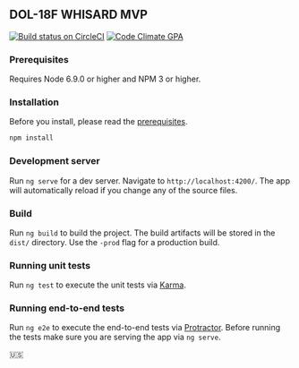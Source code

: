 ## DOL-18F WHISARD MVP

[![Build status on CircleCI](https://circleci.com/gh/18F/dol-whisard/tree/master.svg?style=svg)](https://circleci.com/gh/18F/dol-whisard/tree/master) [![Code Climate GPA](https://codeclimate.com/github/18F/dol-whisard/badges/gpa.svg)](https://codeclimate.com/github/18F/dol-whisard)

### Prerequisites

Requires Node 6.9.0 or higher and NPM 3 or higher.

### Installation

Before you install, please read the [prerequisites](#prerequisites).

```bash
npm install
```

### Development server

Run `ng serve` for a dev server. Navigate to `http://localhost:4200/`. The app will automatically reload if you change any of the source files.

### Build

Run `ng build` to build the project. The build artifacts will be stored in the `dist/` directory. Use the `-prod` flag for a production build.

### Running unit tests

Run `ng test` to execute the unit tests via [Karma](https://karma-runner.github.io).

### Running end-to-end tests

Run `ng e2e` to execute the end-to-end tests via [Protractor](http://www.protractortest.org/). Before running the tests make sure you are serving the app via `ng serve`.

🇺🇸
